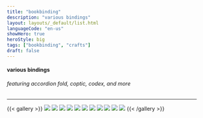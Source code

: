 ```yaml
---
title: "bookbinding"
description: "various bindings"
layout: layouts/_default/list.html
languageCode: "en-us"
showHero: true
heroStyle: big
tags: ["bookbinding", "crafts"]
draft: false
---
```

#### various bindings
###### featuring accordion fold, coptic, codex, and more
---

{{< gallery >}}
  <img src="gallery/2023recordbook.JPG" class="grid-w50 md:grid-w33 xl:grid-w25" />
  <img src="gallery/2018origamibook.jpg" class="grid-w50 md:grid-w33 xl:grid-w25" />
  <img src="gallery/2016pianohingeflowerbook.JPG" class="grid-w50 md:grid-w33 xl:grid-w25" />
  <img src="gallery/2014AdamBook.jpg" class="grid-w50 md:grid-w33 xl:grid-w25" />
  <img src="gallery/2013tacketedbook.png" class="grid-w50 md:grid-w33 xl:grid-w25" />
  <img src="gallery/2013SecretBelgianBinding.jpg" class="grid-w50 md:grid-w33 xl:grid-w25" />
  <img src="gallery/2014coptic.JPG" class="grid-w50 md:grid-w33 xl:grid-w25" />
  <img src="gallery/2013AustinsTravelJournal.jpg" class="grid-w50 md:grid-w33 xl:grid-w25" />
  <img src="gallery/2012JapaneseStabBinding.JPG" class="grid-w50 md:grid-w33 xl:grid-w25" />
  <img src="gallery/2012coptic.JPG" class="grid-w50 md:grid-w33 xl:grid-w25" />
  <img src="gallery/2012Accordian_Fold_Book.jpg" class="grid-w50 md:grid-w33 xl:grid-w25" />
{{< /gallery >}}
